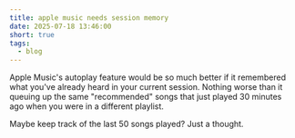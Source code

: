 ```yaml
---
title: apple music needs session memory
date: 2025-07-18 13:46:00
short: true
tags:
  - blog
---
```


Apple Music's autoplay feature would be so much better if it remembered what you've already heard in your current session. Nothing worse than it queuing up the same "recommended" songs that just played 30 minutes ago when you were in a different playlist.

Maybe keep track of the last 50 songs played? Just a thought.